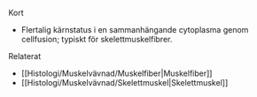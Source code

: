 Kort
- Flertalig kärnstatus i en sammanhängande cytoplasma genom cellfusion; typiskt för skelettmuskelfibrer.

Relaterat
- [[Histologi/Muskelvävnad/Muskelfiber|Muskelfiber]]
- [[Histologi/Muskelvävnad/Skelettmuskel|Skelettmuskel]]

